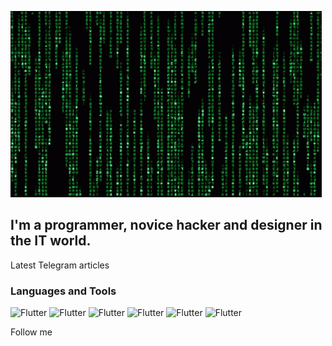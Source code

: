 ![Header](https://github.com/midixx/midixx/blob/main/assets/matrix-code.gif)

## I'm a programmer, novice hacker and designer in the IT world.

Latest Telegram articles

### Languages and Tools
![Flutter](https://img.shields.io/badge/-Python-4e9442?style=for-the-badge&logo=python)
![Flutter](https://img.shields.io/badge/-C++-323334?style=for-the-badge&logo=C%2b%2b)
![Flutter](https://img.shields.io/badge/-HTML-4e9442?style=for-the-badge&logo=HTML)
![Flutter](https://img.shields.io/badge/-Css-323334?style=for-the-badge&logo=css)
![Flutter](https://img.shields.io/badge/-Javascript-4e9442?style=for-the-badge&logo=Javascript)
![Flutter](https://img.shields.io/badge/-Photoshop-323334?style=for-the-badge&logo=photoshop)


Follow me